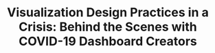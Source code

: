 ---
authors:
- Yixuan Zhang
- Joseph D Gaggiano
- Yifan Sun
- Neha Kumar
- Clio Andris
- Andrea G Parker
link: https://arxiv.org/abs/2207.12829
tags:
- Design practices
- Data visualization
- COVID-19
- Qualitative research
- General public
- Public health
- Crisis
- Dashboard
title: 'Visualization Design Practices in a Crisis: Behind the Scenes with COVID-19 Dashboard Creators'
venue: IEEE Trans. Vis. Comput. Graph.
year: 2022
---